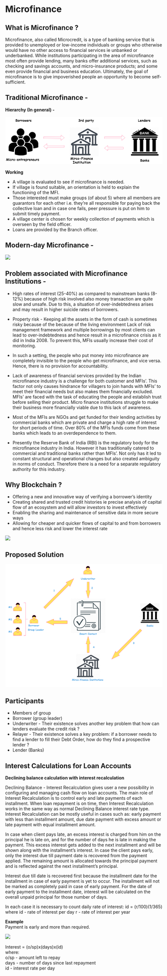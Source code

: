 # Microfinance #

## What is Microfinance ? ##

Microfinance, also called Microcredit​, is a type of banking service that is provided to unemployed or low-income individuals or groups who otherwise would have no other access to financial services ie unbanked or underbanked. While institutions participating in the area of microfinance most often provide lending, many banks offer additional services, such as checking and savings accounts, and micro-insurance products; and some even provide financial and business education. Ultimately, the goal of microfinance is to give impoverished people an opportunity to become self-sufficient.

## Traditional Microfinance - ##

**Hierarchy (In general) -**

![](images/Initial.png)

 **Working**

* A village is evaluated to see if microfinance is needed.
* If village is found suitable, an orientation is held to explain the functioning of the MFI.
* Those interested must make groups (of about 5) where all members are guarantors for each other i.e. they’re all responsible for paying back the collective loan and in case one fails, peer pressure is put on him to submit timely payment.
* A village center is chosen for weekly collection of payments which is overseen by the field officer.
* Loans are provided by the Branch officer.


## Modern-day Microfinance - ##

![](images/modernday_microfinance.PNG)
 
## Problem associated with Microfinance Institutions - ##

* High rates of interest (25-40%) as compared to mainstream banks (8-12%) because of high risk involved also money transaction are quite slow and unsafe. Due to this, a situation of over-indebtedness arises and may result in higher suicide rates of borrowers.

* Property risk - Keeping all the assets in the form of cash is sometimes risky because of the because of the living environment 
Lack of risk management framework and multiple borrowings by most clients can lead to over-indebtedness and hence result in a microfinance crisis as it did in India 2008. To prevent this, MFIs usually increase their cost of monitoring.

* In such a setting, the people who put money into microfinance are completely invisible to the people who get microfinance, and vice versa. Hence, there is no provision for accountability. 

* Lack of awareness of financial services provided by the Indian microfinance industry is a challenge for both customer and MFIs’. This factor not only causes hindrance for villagers to join hands with MFIs’ to meet their financial needs but also makes them financially excluded. MFIs’ are faced with the task of educating the people and establish trust before selling their product. Micro finance institutions struggle to make their business more financially viable due to this lack of awareness.

* Most of the MFIs are NGOs and get funded for their lending activities by commercial banks which are private and charge a high rate of interest for short periods of time. Over 80% of the MFIs funds come from these banks which leads to an overdependence to them.

* Presently the Reserve Bank of India (RBI) is the regulatory body for the microfinance industry in India. However it has traditionally catered to commercial and traditional banks rather than MFIs’. Not only has it led to constant structural and operational changes but also created ambiguity in norms of conduct. Therefore there is a need for a separate regulatory authority for this industry. 

## Why Blockchain ? ##

* Offering a new and innovative way of verifying a borrower’s identity
* Creating shared and trusted credit histories ie precise analysis of capital flow of an ecosystem and will allow investors to invest effectively 
* Enabling the sharing and maintenance of sensitive data in more secure ways
* Allowing for cheaper and quicker flows of capital to and from borrowers and hence less risk and lower the interest rate

![](images/microfinance1.png)

## Proposed Solution ##

![](images/Flowchart.png)

## Participants ## 

* Members of group
* Borrower (group leader)
* Underwriter - Their existence solves another key problem that how can lenders evaluate the credit risk ?
* Relayer - Their existence solves a key problem: if a borrower needs to find a lender to fill their Debt Order, how do they find a prospective lender ?
* Lender (Banks)
 
## Interest Calculations for Loan Accounts ##

**Declining balance calculation with interest recalculation**

Declining Balance - Interest Recalculation gives user a new possibility in configuring and managing cash flow on loan accounts. The main role of Interest Recalculation is to control early and late payments of each installment. When loan repayment is on time, then Interest Recalculation works in the same way as normal Declining Balance interest rate type.  Interest Recalculation can be mostly useful in cases such as: early payment with less than installment amount, due date payment with excess amount or late payment with equal installment amount.

In case when client pays late, an excess interest is charged from him on the principal he is late on, and for the number of days he is late in making the payment. This excess interest gets added to the next installment and will be shown along with the installment’s interest.
In case the client pays early, only the interest due till payment date is recovered from the payment applied. The remaining amount is allocated towards the principal payment and is reflected against the next installment’s principal.

Interest due till date is recovered first because the installment date for the installment in case of early payment is yet to occur. The installment will not be marked as completely paid in case of early payment. For the date of early payment to the installment date, interest will be calculated on the overall unpaid principal for those number of days. </br>

In each case it is necessary to count daily rate of interest:
id = (r/100)(1/365)
where 
id - rate of interest per day
r - rate of interest per year </br>

**Example** </br>
Payment is early and more than required.

![](images/loan.PNG)

Interest = (o/sp)x(days)x(id) </br>
where:</br>
o/sp - amount left to repay</br>
days - number of days since last repayment</br>
id - interest rate per day
